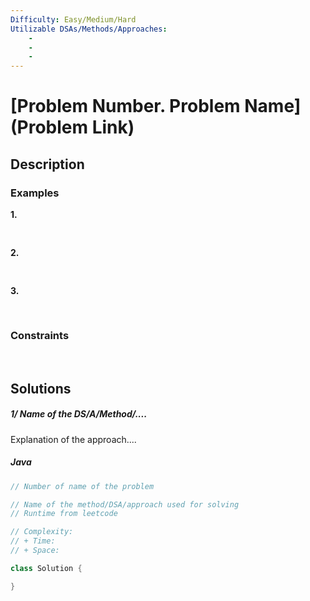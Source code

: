 ```yaml
---
Difficulty: Easy/Medium/Hard
Utilizable DSAs/Methods/Approaches:
    - 
    - 
    -
---
```



<!-- problem:start -->
# [Problem Number. Problem Name](Problem Link)

## Description
<!-- description:start -->


### Examples
<p><strong class="example">1.</strong></p>
<pre>


</pre>

<p><strong class="example">2.</strong></p>
<pre>


</pre>

<p><strong class="example">3.</strong></p>
<pre>


</pre>

### Constraints
<ul>


</ul>
<!-- description:end -->


<p>&nbsp;</p>


## Solutions
<!-- solution:start -->
##### 1/ Name of the DS/A/Method/....
<!-- tabs:start -->
Explanation of the approach....
##### Java
```java
// Number of name of the problem

// Name of the method/DSA/approach used for solving
// Runtime from leetcode

// Complexity:
// + Time:
// + Space:

class Solution {

}
```
<!-- tabs:end -->
<!-- solution:end -->
<!-- problem:end -->
